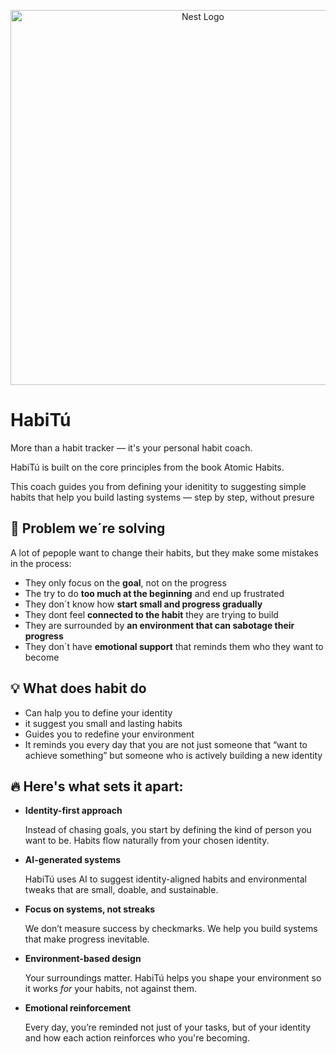 <p align="center">
  <img src="https://github.com/user-attachments/assets/498efdae-fdd1-4609-9946-e822849da3ea" width="600" height="auto" alt="Nest Logo" />
</p>


# HabiTú

More than a habit tracker — it's your personal habit coach.

HabiTú is built on the core principles from the book Atomic Habits.

This coach guides you from defining your idenitity to suggesting simple habits that help you build lasting systems — step by step, without presure

## 🎯 Problem we´re solving

A lot of pepople want to change their habits, but they make some mistakes in the process:

- They only focus on the **goal**, not on the progress
- The try to do **too much at the beginning** and end up frustrated
- They  don´t know how **start small and progress gradually**
- They dont feel **connected to the habit** they are trying to build
- They are surrounded by **an environment that can sabotage their progress**
- They don´t have **emotional support** that reminds them who they want to become

## 💡 What does habit do

- Can halp you to define your identity
- it suggest you small  and lasting habits
- Guides you to redefine your environment
- It reminds you every day that you are not just someone that “want to achieve something” but someone who is actively building a new identity

## 🔥 Here's what sets it apart:

- **Identity-first approach**
    
    Instead of chasing goals, you start by defining the kind of person you want to be. Habits flow naturally from your chosen identity.
    
- **AI-generated systems**
    
    HabiTú uses AI to suggest identity-aligned habits and environmental tweaks that are small, doable, and sustainable.
    
- **Focus on systems, not streaks**
    
    We don’t measure success by checkmarks. We help you build systems that make progress inevitable.
    
- **Environment-based design**
    
    Your surroundings matter. HabiTú helps you shape your environment so it works *for* your habits, not against them.
    
- **Emotional reinforcement**
    
    Every day, you’re reminded not just of your tasks, but of your identity and how each action reinforces who you're becoming.
